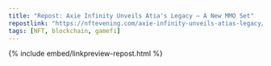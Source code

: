 ```yaml
---
title: "Repost: Axie Infinity Unveils Atia's Legacy – A New MMO Set"
repostlink: "https://nftevening.com/axie-infinity-unveils-atias-legacy/"
tags: [NFT, blockchain, gamefi]
---
```


{% include embed/linkpreview-repost.html %}
